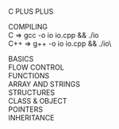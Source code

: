 C PLUS PLUS

COMPILING\
C => gcc -o io io.cpp && ./io\
C++ => g++ -o io io.cpp && ./io\

BASICS\
FLOW CONTROL\
FUNCTIONS\
ARRAY AND STRINGS\
STRUCTURES\
CLASS & OBJECT\
POINTERS\
INHERITANCE
